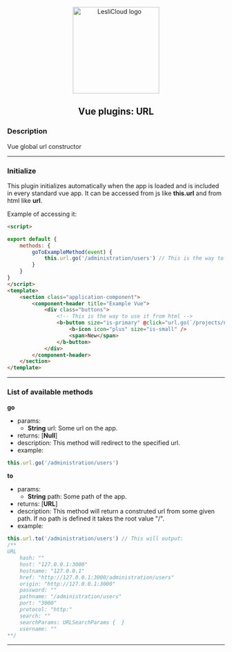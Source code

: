 <p align="center">
	<img width="200" alt="LesliCloud logo" src="https://cdn.lesli.tech//lesli/brand/lesli-logo.svg" />
</p>

<h2 align="center">Vue plugins: URL</h2>


### Description
Vue global url constructor


<hr>


### Initialize
This plugin initializes automatically when the app is loaded and is included in every standard vue app.
It can be accessed from js like **this.url** and from html like **url**.

Example of accessing it:
```html
<script>

export default {
    methods: {
        goToExampleMethod(event) {
            this.url.go('/administration/users') // This is the way to use it on js
        }
    }
}
</script>
<template>
    <section class="application-component">
        <component-header title="Example Vue">
            <div class="buttons">
                <!-- This is the way to use it from html -->
                <b-button size="is-primary" @click="url.go(`/projects/new`)" >
                    <b-icon icon="plus" size="is-small" />
                    <span>New</span>
                </b-button>
            </div>
        </component-header>
    </section>
</template>
```


<hr>


### List of available methods

**go**
* params:
    * **String** url: Some url on the app.
* returns: [**Null**]
* description: This method will redirect to the specified url.
* example:
```js
this.url.go('/administration/users')
```


**to**
* params:
    * **String** path: Some path of the app.
* returns: [**URL**]
* description: This method will return a construted url from some given path. If no path is defined it takes the root value "/".
* example:
```js
this.url.to('/administration/users') // This will output:
/**
URL
    hash: ""
    host: "127.0.0.1:3000"
    hostname: "127.0.0.1"
    href: "http://127.0.0.1:3000/administration/users"
    origin: "http://127.0.0.1:3000"
    password: ""
    pathname: "/administration/users"
    port: "3000"
    protocol: "http:"
    search: ""
    searchParams: URLSearchParams {  }
    username: ""
**/
```


<hr>
